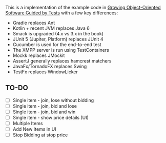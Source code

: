 This is a implementation of the example code in [Growing Object-Oriented Software Guided by Tests](http://www.growing-object-oriented-software.com/) with a few key differences:

- Gradle replaces Ant
- Kotlin + recent JVM replaces Java 6
- Smack is upgraded (4.x vs 3.x in the book)
- JUnit 5 (Jupiter, Platform) replaces JUnit 4
- Cucumber is used for the end-to-end test
- The XMPP server is run using TestContainers
- Mockk replaces JMockit
- AssertJ generally replaces hamcrest matchers
- JavaFx/TornadoFX replaces Swing
- TestFx replaces WindowLicker


TO-DO
-----
- [ ] Single item - join, lose without bidding
- [ ] Single item - join, bid and lose
- [ ] Single item - join, bid and win
- [ ] Single item - show price details (UI)
- [ ] Multiple Items
- [ ] Add New Items in UI
- [ ] Stop Bidding at stop price
